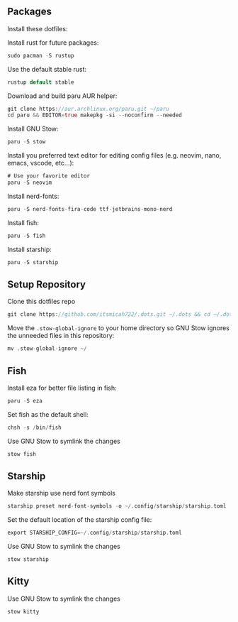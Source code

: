 ## Packages

Install these dotfiles: 

Install rust for future packages: 

```rs
sudo pacman -S rustup
```

Use the default stable rust: 

```rs
rustup default stable
```

Download and build paru AUR helper:

```rs
git clone https://aur.archlinux.org/paru.git ~/paru
cd paru && EDITOR=true makepkg -si --noconfirm --needed
```

Install GNU Stow: 

```rs
paru -S stow
```

Install you preferred text editor for editing config files (e.g. neovim, nano, emacs, vscode, etc...):

```rs
# Use your favorite editor 
paru -S neovim
```

Install nerd-fonts:

```rs
paru -S nerd-fonts-fira-code ttf-jetbrains-mono-nerd
```

Install fish: 

```rs
paru -S fish
```

Install starship: 

```rs
paru -S starship
```

## Setup Repository

Clone this dotfiles repo

```rs
git clone https://github.com/itsmicah722/.dots.git ~/.dots && cd ~/.dots
```

Move the `.stow-global-ignore` to your home directory so GNU Stow ignores the unneeded files in this repository:

```rs
mv .stow-global-ignore ~/
```

## Fish

Install eza for better file listing in fish: 

```rs
paru -S eza
```

Set fish as the default shell: 

```rs
chsh -s /bin/fish
```

Use GNU Stow to symlink the changes

```rs
stow fish
```

## Starship

Make starship use nerd font symbols

```rs
starship preset nerd-font-symbols -o ~/.config/starship/starship.toml
```

Set the default location of the starship config file: 

```rs
export STARSHIP_CONFIG=~/.config/starship/starship.toml
```

Use GNU Stow to symlink the changes

```rs
stow starship
```

## Kitty

Use GNU Stow to symlink the changes

```rs
stow kitty
```